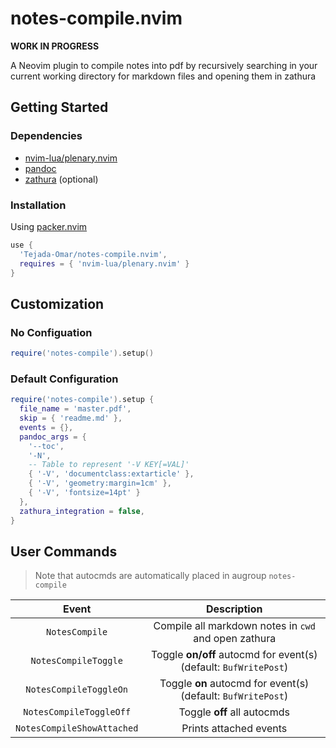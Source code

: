 # notes-compile.nvim

**WORK IN PROGRESS**

A Neovim plugin to compile notes into pdf by recursively searching in your
current working directory for markdown files and opening them in zathura

## Getting Started

### Dependencies

- [nvim-lua/plenary.nvim](https://github.com/nvim-lua/plenary.nvim)
- [pandoc](https://pandoc.org/)
- [zathura](https://pwmt.org/projects/zathura/) (optional)

### Installation

Using [packer.nvim](https://github.com/wbthomason/packer.nvim)

```lua
use {
  'Tejada-Omar/notes-compile.nvim',
  requires = { 'nvim-lua/plenary.nvim' }
}
```

## Customization

### No Configuation

```lua
require('notes-compile').setup()
```

### Default Configuration

```lua
require('notes-compile').setup {
  file_name = 'master.pdf',
  skip = { 'readme.md' },
  events = {},
  pandoc_args = {
    '--toc',
    '-N',
    -- Table to represent '-V KEY[=VAL]'
    { '-V', 'documentclass:extarticle' },
    { '-V', 'geometry:margin=1cm' },
    { '-V', 'fontsize=14pt' }
  },
  zathura_integration = false,
}
```

## User Commands

> Note that autocmds are automatically placed in augroup `notes-compile`


|           Event            |                           Description                            |
|:--------------------------:|:----------------------------------------------------------------:|
|       `NotesCompile`       |       Compile all markdown notes in `cwd` and open zathura       |
|    `NotesCompileToggle`    | Toggle **on/off** autocmd for event(s) (default: `BufWritePost`) |
|   `NotesCompileToggleOn`   |   Toggle **on** autocmd for event(s) (default: `BufWritePost`)   |
|  `NotesCompileToggleOff`   |                   Toggle **off** all autocmds                    |
| `NotesCompileShowAttached` |                      Prints attached events                      |
